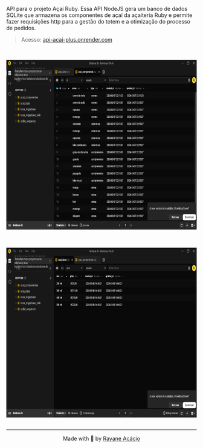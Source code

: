 API para o projeto Açaí Ruby. Essa API NodeJS gera um banco de dados SQLite que armazena os componentes de açaí da açaiteria Ruby e permite fazer requisições http para a gestão do totem e a otimização do processo de pedidos.

> Acesso: [api-acai-plus.onrender.com](https://api-acai-plus.onrender.com/)

<br>

<p align="center">
  <img height="450px" src=".github/databaseComponents.png" />  
</p>

<br>

<p align="center">
  <img height="450px" src=".github/databaseSizes.png" />  
</p>

##

---
<p align="center">
  Made with 💜 by <a href="https://www.linkedin.com/in/rayane-ac%C3%A1cio-274092252/"> Rayane Acácio </a>
</p>
